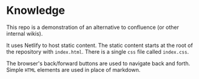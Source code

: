 # Knowledge

This repo is a demonstration of an alternative to confluence (or other internal wikis).

It uses Netlify to host static content. The static content starts at the root of the repository with `index.html`. There is a single `css` file called `index.css`.

The browser's back/forward buttons are used to navigate back and forth. Simple `HTML` elements are used in place of markdown.
